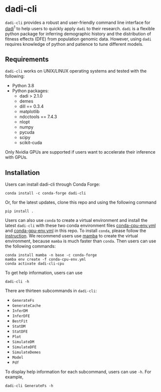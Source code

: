 # dadi-cli

`dadi-cli` provides a robust and user-friendly command line interface for [dadi](https://dadi.readthedocs.io)<sup>1</sup> to help users to quickly apply `dadi` to their research. `dadi` is a flexible python package for inferring demographic history and the distribution of fitness effects (DFE) from population genomic data. However, using `dadi` requires knowledge of python and patience to tune different models.

## Requirements

`dadi-cli` works on UNIX/LINUX operating systems and tested with the following:

- Python 3.8
- Python packages:
	- dadi > 2.1.0
	- demes
	- dill == 0.3.4
	- matplotlib
	- ndcctools == 7.4.3
	- nlopt
	- numpy
	- pycuda
	- scipy
	- scikit-cuda

Only Nvidia GPUs are supported if users want to accelerate their inference with GPUs.

## Installation

Users can install dadi-cli through Conda Forge:
```
conda install -c conda-forge dadi-cli
```

Or, for the latest updates, clone this repo and using the following command

```         
pip install .
```

Users can also use `conda` to create a virtual environment and install the latest `dadi-cli` with these two conda environment files [conda-cpu-env.yml](https://github.com/xin-huang/dadi-cli/blob/master/conda-cpu-env.yml) and [conda-gpu-env.yml](https://github.com/xin-huang/dadi-cli/blob/master/conda-gpu-env.yml) in this repo. To install `conda`, please follow the [instruction](https://docs.conda.io/projects/conda/en/latest/user-guide/install/index.html). We recommend users use [mamba](https://github.com/mamba-org/mamba) to create the virtual environment, because `mamba` is much faster than `conda`. Then users can use the following commands:

	conda install mamba -n base -c conda-forge
	mamba env create -f conda-cpu-env.yml
	conda activate dadi-cli-cpu

To get help information, users can use

```         
dadi-cli -h
```

There are thirteen subcommands in `dadi-cli`:

- `GenerateFs` 
- `GenerateCache` 
- `InferDM` 
- `InferDFE` 
- `BestFit` 
- `StatDM` 
- `StatDFE` 
- `Plot` 
- `SimulateDM` 
- `SimulateDFE` 
- `SimulateDemes` 
- `Model` 
- `Pdf`

To display help information for each subcommand, users can use `-h`. For example,

```         
dadi-cli GenerateFs -h
```

